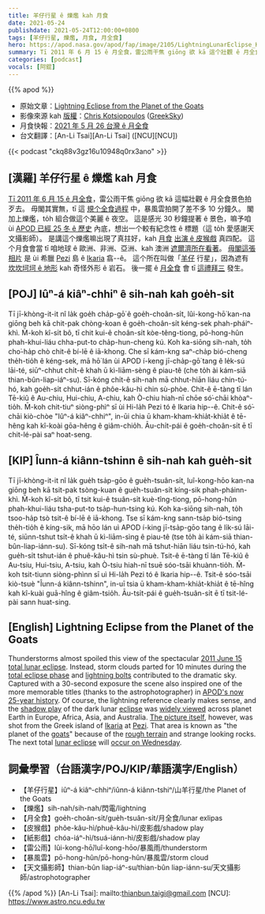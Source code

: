 ```yaml
---
title: 羊仔行星 ê 爍爁 kah 月食
date: 2021-05-24
publishdate: 2021-05-24T12:00:00+0800
tags: [羊仔行星, 爍爁, 月食, 月全食]
hero: https://apod.nasa.gov/apod/fap/image/2105/LightningLunarEclipse_Kotsiopoulos_1024.jpg
summary: Tī 2011 年 6 月 15 ê 月全食，雷公雨干焦 giōng 欲 kā 這个壯觀 ê 月全食景色拍歹去。
categories: [podcast]
vocals: [阿錕]
---
```


{{% apod %}}

- 原始文章：[Lightning Eclipse from the Planet of the Goats](https://apod.nasa.gov/apod/ap210524.html)
- 影像來源 kah [版權][copyright]：[Chris Kotsiopoulos](https://www.facebook.com/chris.kotsiopoulos) ([GreekSky](http://www.greeksky.gr/))
- 月食快報：[2021 年 5 月 26 台灣 ê 月全食](https://www.timeanddate.com/eclipse/in/taiwan/taipei)
- 台文翻譯：[An-Li Tsai][An-Li Tsai] ([NCU][NCU])

{{< podcast "ckq88v3gz16u10948q0rx3ano" >}}

## [漢羅] 羊仔行星 ê 爍爁 kah 月食

[Tī 2011 年 6 月 15 ê 月全食][2011 June 15 total lunar eclipse]，雷公雨干焦 giōng 欲 kā 這幅壯觀 ê 月全食景色拍歹去。
毋閣其實無，tī 這 [規个全食過程][total eclipse phase] 中，暴風雲拍開了差不多 10 分鐘久。
閣加上爍爁，to̍h 組合做這个美麗 ê 夜空。
這是感光 30 秒鐘提著 ê 景色，嘛予咱 ùi [APOD 已經 25 冬 ê 歷史][APOD's now 25-year history] 內底，想出一个較有紀念性 ê 標題（這 to̍h 愛感謝天文攝影師）。
是講這个爍爁嘛出現了真拄好，kah [月食][eclipse] [出演 ê 皮猴戲][shadow play] 真四配。
這个月食會當 tī 咱地球 ê 歐洲、非洲、亞洲、kah 澳洲 [遮爾濟所在看著][widely viewed]。
[毋閣這張相片][The picture itself] 是 ùi 希臘 [Pezi][Pezi] 島 ê [Ikaria][Ikaria] 翕--ê。
這个所在叫做「[羊仔][goats] 行星」，因為遮有 [坎坎坷坷 ê 地形][rough terrain] kah 奇怪外形 ê 岩石。
後一擺 ê [月全食][lunar eclipse] 會 tī [這禮拜三][occur on Wednesday] 發生。

## [POJ] Iûⁿ-á kiâⁿ-chhiⁿ ê sih-nah kah goe̍h-si̍t

Tī jī-khòng-it-it nî la̍k goe̍h cha̍p-gō͘ ê goe̍h-choân-si̍t, lûi-kong-hō͘ kan-na giōng beh kā chit-pak chòng-koan ê goe̍h-choân-si̍t kéng-sek phah-pháiⁿ-khì.
M̄-koh kî-si̍t bô, tī chit kui-ê choân-si̍t kòe-têng-tiong, pō-hong-hûn phah-khui-liáu chha-put-to cha̍p-hun-cheng kú.
Koh ka-siōng sih-nah, to̍h cho͘-ha̍p chò chit-ê bí-lē ê iā-khong.
Che sī kám-kng saⁿ-cha̍p bió-cheng the̍h-tio̍h ê kéng-sek, mā hō͘ lán ùi APOD í-keng jī-cha̍p-gō͘ tang ê le̍k-sú lāi-té, siūⁿ-chhut chi̍t-ê khah ū kì-liām-sèng ê piau-tê (che to̍h ài kám-siā thian-bûn-liap-iáⁿ-su).
Sī-kóng chi̍t-ê sih-nah mā chhut-hiān liáu chin-tú-hó, kah goe̍h-si̍t chhut-ián ê phôe-kâu-hì chin sù-phòe.
Chit-ê ē-tàng tī lán Tē-kiû ê Au-chiu, Hui-chiu, A-chiu, kah Ò-chiu hiah-nī chōe só͘-chāi khòaⁿ-tio̍h.
M̄-koh chit-tiuⁿ siòng-phìⁿ sī ùi Hi-la̍h Pezi tó ê Ikaria hip--ê.
Chit-ê só͘-chāi kiò-chòe "Iûⁿ-á kiâⁿ-chhiⁿ", in-ūi chia ū kham-kham-khia̍t-khia̍t ê tē-hêng kah kî-koài gōa-hêng ê giâm-chio̍h.
Āu-chi̍t-pái ê goe̍h-choân-si̍t ē tī chit-lé-pài saⁿ hoat-seng.



## [KIP] Îunn-á kiânn-tshinn ê sih-nah kah gue̍h-si̍t

Tī jī-khòng-it-it nî la̍k gue̍h tsa̍p-gōo ê gue̍h-tsuân-si̍t, luî-kong-hōo kan-na giōng beh kā tsit-pak tsòng-kuan ê gue̍h-tsuân-si̍t kíng-sik phah-pháinn-khì.
M̄-koh kî-si̍t bô, tī tsit kui-ê tsuân-si̍t kuè-tîng-tiong, pō-hong-hûn phah-khui-liáu tsha-put-to tsa̍p-hun-tsing kú.
Koh ka-siōng sih-nah, to̍h tsoo-ha̍p tsò tsit-ê bí-lē ê iā-khong.
Tse sī kám-kng sann-tsa̍p bió-tsing the̍h-tio̍h ê kíng-sik, mā hōo lán uì APOD í-king jī-tsa̍p-gōo tang ê li̍k-sú lāi-té, siūnn-tshut tsi̍t-ê khah ū kì-liām-sìng ê piau-tê (tse to̍h ài kám-siā thian-bûn-liap-iánn-su).
Sī-kóng tsi̍t-ê sih-nah mā tshut-hiān liáu tsin-tú-hó, kah gue̍h-si̍t tshut-ián ê phuê-kâu-hì tsin sù-phuè.
Tsit-ê ē-tàng tī lán Tē-kiû ê Au-tsiu, Hui-tsiu, A-tsiu, kah Ò-tsiu hiah-nī tsuē sóo-tsāi khuànn-tio̍h.
M̄-koh tsit-tiunn siòng-phìnn sī uì Hi-la̍h Pezi tó ê Ikaria hip--ê.
Tsit-ê sóo-tsāi kiò-tsuè "Îunn-á kiânn-tshinn", in-uī tsia ū kham-kham-khia̍t-khia̍t ê tē-hîng kah kî-kuài guā-hîng ê giâm-tsio̍h.
Āu-tsi̍t-pái ê gue̍h-tsuân-si̍t ē tī tsit-lé-pài sann huat-sing.



## [English] Lightning Eclipse from the Planet of the Goats

Thunderstorms almost spoiled this view of the spectacular [2011 June 15 total lunar eclipse][2011 June 15 total lunar eclipse]. Instead, storm clouds parted for 10 minutes during the [total eclipse phase][total eclipse phase] and [lightning bolts][lightning bolts] contributed to the dramatic sky. Captured with a 30-second exposure the scene also inspired one of the more memorable titles (thanks to the astrophotographer) in [APOD's now 25-year history][APOD's now 25-year history]. Of course, the lightning reference clearly makes sense, and the [shadow play][shadow play] of the dark lunar [eclipse][eclipse] was [widely viewed][widely viewed] across planet Earth in Europe, Africa, Asia, and Australia. [The picture itself][The picture itself], however, was shot from the Greek island of [Ikaria][Ikaria] at [Pezi][Pezi]. That area is known as "the planet of the [goats][goats]" because of the [rough terrain][rough terrain] and strange looking rocks. The next total [lunar eclipse][lunar eclipse] will [occur on Wednesday][occur on Wednesday].

## 詞彙學習（台語漢字/POJ/KIP/華語漢字/English）

- 【羊仔行星】iûⁿ-á kiâⁿ-chhiⁿ/iûnn-á kiânn-tshiⁿ/山羊行星/the Planet of the Goats
- 【爍爁】sih-nah/sih-nah/閃電/lightning
- 【月全食】goe̍h-choân-si̍t/gue̍h-tsuân-si̍t/月全食/lunar exlipas
- 【皮猴戲】phôe-kâu-hì/phuê-kâu-hì/皮影戲/shadow play
- 【紙影戲】chóa-iáⁿ-hì/tsuá-iánn-hì/皮影戲/shadow play
- 【雷公雨】lûi-kong-hō͘/luî-kong-hōo/暴風雨/thunderstorm
- 【暴風雲】pō-hong-hûn/pō-hong-hûn/暴風雲/storm cloud
- 【天文攝影師】thian-bûn liap-iáⁿ-su/thian-bûn liap-iánn-su/天文攝影師/astrophotographer

{{% /apod %}}
[An-Li Tsai]: mailto:thianbun.taigi@gmail.com
[NCU]: https://www.astro.ncu.edu.tw

[copyright]: https://apod.nasa.gov/apod/fap/lib/about_apod.html#srapply

[2011 June 15 total lunar eclipse]:https://eclipse.gsfc.nasa.gov/OH/OH2011.html#LE2011Jun15T
[total eclipse phase]:https://apod.nasa.gov/apod/ap110617.html
[lightning bolts]:https://apod.nasa.gov/apod/ap120723.html
[APOD's now 25-year history]:https://www.theverge.com/2015/6/15/8779599/astronomy-picture-of-the-day-oral-history
[shadow play]:https://apod.nasa.gov/apod/ap060909.html
[eclipse]:https://eclipse2017.nasa.gov/eclipse-who-what-where-when-and-how
[widely viewed]:http://asterisk.apod.com/viewtopic.php?f=29&t=23957
[The picture itself]:https://greeksky.gr/wp-content/uploads/2021/05/eclipses_lunar-eclipse-and-lightning.jpg
[Ikaria]:https://www.youtube.com/watch?v=925mOGCf7to
[Pezi]:https://en.wikipedia.org/wiki/Icaria
[goats]:http://3.bp.blogspot.com/-5qmrdx1umpY/Ur0Y1tDvxZI/AAAAAAAAu3s/TteYJNMEUAk/s1600/Wall-Climbing+Mountain+Goats.jpg
[rough terrain]:http://www.culturechange.org/cms/content/view/937/1/
[lunar eclipse]:https://mars.nasa.gov/images/Lunar_eclipse_sideview.jpg
[occur on Wednesday]:https://svs.gsfc.nasa.gov/4903
